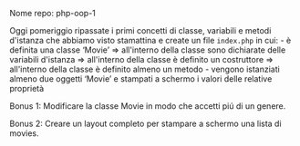 Nome repo: php-oop-1

Oggi pomeriggio ripassate i primi concetti di classe, variabili e metodi d'istanza che abbiamo visto stamattina e create un file `index.php` in cui: - è definita una classe ‘Movie’
=> all'interno della classe sono dichiarate delle variabili d'istanza
=> all'interno della classe è definito un costruttore
=> all'interno della classe è definito almeno un metodo - vengono istanziati almeno due oggetti ‘Movie’ e stampati a schermo i valori delle relative proprietà

Bonus 1:
Modificare la classe Movie in modo che accetti piú di un genere.

Bonus 2:
Creare un layout completo per stampare a schermo una lista di movies.
